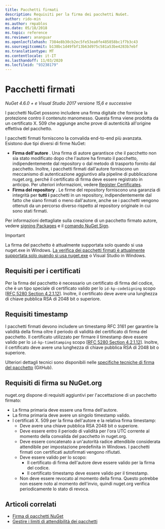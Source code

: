 ```yaml
---
title: Pacchetti firmati
description: Requisiti per la firma dei pacchetti NuGet.
author: rido-min
ms.author: rmpablos
ms.date: 05/18/2018
ms.topic: reference
ms.reviewer: ananguar
ms.openlocfilehash: 7384e8b30cb2ec5fe53ea0fe485858bc1f7b3c43
ms.sourcegitcommit: b138bc1d49fbf13b63d975c581a53be4283b7ebf
ms.translationtype: MT
ms.contentlocale: it-IT
ms.lasthandoff: 11/03/2020
ms.locfileid: "93238179"
---
```

# <a name="signed-packages"></a>Pacchetti firmati

*NuGet 4.6.0 + e Visual Studio 2017 versione 15,6 e successive*

I pacchetti NuGet possono includere una firma digitale che fornisce la protezione contro il contenuto manomesso. Questa firma viene prodotta da un certificato X. 509 che aggiunge anche prove di autenticità all'origine effettiva del pacchetto.

I pacchetti firmati forniscono la convalida end-to-end più avanzata. Esistono due tipi diversi di firme NuGet:
- **Firma dell'autore** . Una firma di autore garantisce che il pacchetto non sia stato modificato dopo che l'autore ha firmato il pacchetto, indipendentemente dal repository o dal metodo di trasporto fornito dal pacchetto. Inoltre, i pacchetti firmati dall'autore forniscono un meccanismo di autenticazione aggiuntivo alla pipeline di pubblicazione nuget.org, perché il certificato di firma deve essere registrato in anticipo. Per ulteriori informazioni, vedere [Register Certificates](#signature-requirements-on-nugetorg).
- **Firma del repository** . Le firme del repository forniscono una garanzia di integrità per **tutti i** pacchetti in un repository, indipendentemente dal fatto che siano firmati o meno dall'autore, anche se i pacchetti vengono ottenuti da un percorso diverso rispetto al repository originale in cui sono stati firmati.   

Per informazioni dettagliate sulla creazione di un pacchetto firmato autore, vedere [signing Packages](../create-packages/Sign-a-package.md) e il [comando NuGet Sign](../reference/cli-reference/cli-ref-sign.md).

> [!Important]
> La firma del pacchetto è attualmente supportata solo quando si usa nuget.exe in Windows. [La verifica dei pacchetti firmati è attualmente supportata solo quando si usa nuget.exe](../reference/cli-reference/cli-ref-verify.md) o Visual Studio in Windows.

## <a name="certificate-requirements"></a>Requisiti per i certificati

Per la firma del pacchetto è necessario un certificato di firma del codice, che è un tipo speciale di certificato valido per lo `id-kp-codeSigning` scopo [[RFC 5280 Section 4.2.1.12](https://tools.ietf.org/html/rfc5280#section-4.2.1.12)]. Inoltre, il certificato deve avere una lunghezza di chiave pubblica RSA di 2048 bit o superiore.

## <a name="timestamp-requirements"></a>Requisiti timestamp

I pacchetti firmati devono includere un timestamp RFC 3161 per garantire la validità della firma oltre il periodo di validità del certificato di firma del pacchetto. Il certificato utilizzato per firmare il timestamp deve essere valido per lo `id-kp-timeStamping` scopo [[RFC 5280 Section 4.2.1.12](https://tools.ietf.org/html/rfc5280#section-4.2.1.12)]. Inoltre, il certificato deve avere una lunghezza di chiave pubblica RSA di 2048 bit o superiore.

Ulteriori dettagli tecnici sono disponibili nelle [specifiche tecniche di firma del pacchetto](https://github.com/NuGet/Home/wiki/Package-Signatures-Technical-Details) (GitHub).

## <a name="signature-requirements-on-nugetorg"></a>Requisiti di firma su NuGet.org

nuget.org dispone di requisiti aggiuntivi per l'accettazione di un pacchetto firmato:

- La firma primaria deve essere una firma dell'autore.
- La firma primaria deve avere un singolo timestamp valido.
- I certificati X. 509 per la firma dell'autore e la relativa firma timestamp:
  - Deve avere una chiave pubblica RSA 2048 bit o superiore.
  - Deve essere entro il periodo di validità per l'ora UTC corrente al momento della convalida del pacchetto in nuget.org.
  - Deve essere concatenato a un'autorità radice attendibile considerata attendibile per impostazione predefinita in Windows. I pacchetti firmati con certificati autofirmati vengono rifiutati.
  - Deve essere valido per lo scopo: 
    - Il certificato di firma dell'autore deve essere valido per la firma del codice.
    - Il certificato timestamp deve essere valido per il timestamp.
  - Non deve essere revocato al momento della firma. Questo potrebbe non essere noto al momento dell'invio, quindi nuget.org verifica periodicamente lo stato di revoca.
  
  
## <a name="related-articles"></a>Articoli correlati

- [Firma di pacchetti NuGet](../create-packages/Sign-a-Package.md)
- [Gestire i limiti di attendibilità dei pacchetti](../consume-packages/installing-signed-packages.md)
